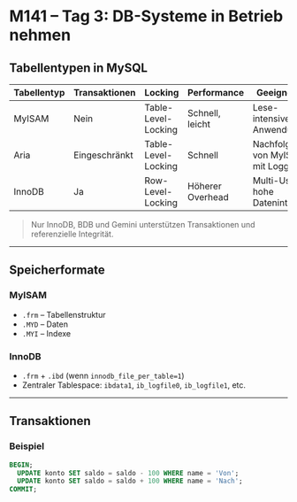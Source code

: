 # M141 – Tag 3: DB-Systeme in Betrieb nehmen

## Tabellentypen in MySQL

| Tabellentyp | Transaktionen | Locking             | Performance       | Geeignet für                          |
|-------------|---------------|---------------------|-------------------|----------------------------------------|
| MyISAM      | Nein          | Table-Level-Locking | Schnell, leicht   | Lese-intensive Anwendungen             |
| Aria        | Eingeschränkt | Table-Level-Locking | Schnell           | Nachfolger von MyISAM, mit Logging     |
| InnoDB      | Ja            | Row-Level-Locking   | Höherer Overhead  | Multi-User, hohe Datenintegrität       |

> Nur InnoDB, BDB und Gemini unterstützen Transaktionen und referenzielle Integrität.

---

## Speicherformate

### MyISAM
- `.frm` – Tabellenstruktur
- `.MYD` – Daten
- `.MYI` – Indexe

### InnoDB
- `.frm` + `.ibd` (wenn `innodb_file_per_table=1`)
- Zentraler Tablespace: `ibdata1`, `ib_logfile0`, `ib_logfile1`, etc.

---

## Transaktionen

### Beispiel

```sql
BEGIN;
  UPDATE konto SET saldo = saldo - 100 WHERE name = 'Von';
  UPDATE konto SET saldo = saldo + 100 WHERE name = 'Nach';
COMMIT;
